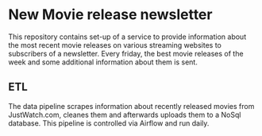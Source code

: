 # New Movie release newsletter
This repository contains set-up of a service to provide information about the most recent movie releases on various streaming websites to subscribers of a newsletter. Every friday, the best movie releases of the week and some additional information about them is sent.

## ETL 
The data pipeline scrapes information about recently released movies from JustWatch.com, cleanes them and afterwards uploads them to a NoSql database.
This pipeline is controlled via Airflow and run daily.


